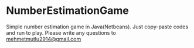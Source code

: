 # NumberEstimationGame
Simple number estimation game in Java(Netbeans). Just copy-paste codes and run to play. Please write any questions to 
mehmetmutlu2914@gmail.com
